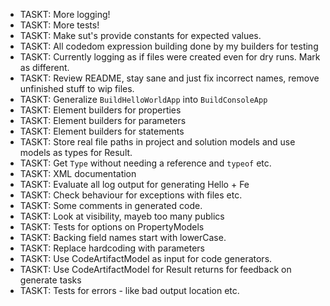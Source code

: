 - TASKT: More logging!
- TASKT: More tests!
- TASKT: Make sut's provide constants for expected values.
- TASKT: All codedom expression building done by my builders for testing
- TASKT: Currently logging as if files were created even for dry runs. Mark as different.
- TASKT: Review README, stay sane and just fix incorrect names, remove unfinished stuff to wip files.
- TASKT: Generalize `BuildHelloWorldApp` into `BuildConsoleApp`
- TASKT: Element builders for properties
- TASKT: Element builders for parameters
- TASKT: Element builders for statements
- TASKT: Store real file paths in project and solution models and use models as types for Result.
- TASKT: Get `Type` without needing a reference and `typeof` etc.
- TASKT: XML documentation
- TASKT: Evaluate all log output for generating Hello + Fe
- TASKT: Check behaviour for exceptions with files etc.
- TASKT: Some comments in generated code.
- TASKT: Look at visibility, mayeb too many publics
- TASKT: Tests for options on PropertyModels
- TASKT: Backing field names start with lowerCase.
- TASKT: Replace hardcoding with parameters
- TASKT: Use  CodeArtifactModel as input for code generators.
- TASKT: Use CodeArtifactModel for Result returns for feedback on generate tasks
- TASKT: Tests for errors - like bad output location etc.

